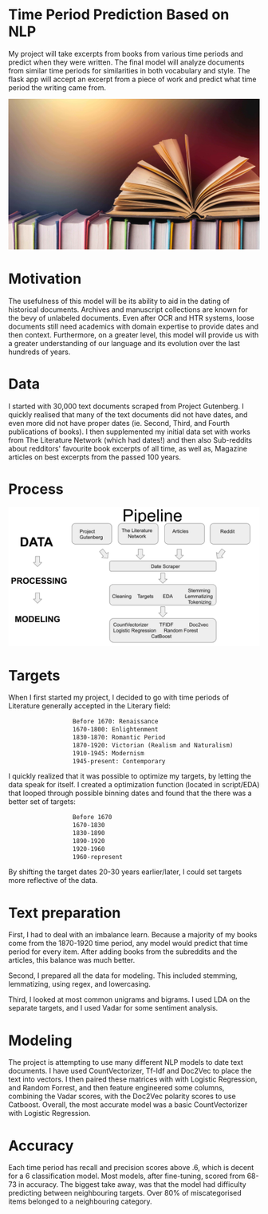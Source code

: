 # Time Period Prediction Based on NLP

My project will take excerpts from books from various time periods and predict when they were written. The final model will
analyze documents from similar time periods for similarities in both vocabulary and style. The flask app will accept an excerpt from a piece of work
and predict what time period the writing came from.

<img src='projectname/static/images/books.png' alt='beerphoto'>


# Motivation

The usefulness of this model will be its ability to aid in the dating of historical documents. Archives and manuscript collections are known for the bevy of unlabeled documents. Even after OCR and HTR systems, loose documents still need academics with domain expertise to provide dates and then context. Furthermore, on a greater level, this model will provide us with a greater understanding of our language and its evolution over the last hundreds of years.


# Data

I started with 30,000 text documents scraped from Project Gutenberg. I quickly realised that many of the text documents did not have dates, and even more did not have proper dates (ie. Second, Third, and Fourth publications of books). I then supplemented my initial data set with works from The Literature Network (which had dates!) and then also Sub-reddits about redditors' favourite book excerpts of all time, as well as, Magazine articles on best excerpts from the passed 100 years.

# Process

<img src='projectname/static/images/workflow2.png' alt='workflow'>

# Targets

When I first started my project, I decided to go with time periods of Literature generally accepted in the Literary field:

                      Before 1670: Renaissance
                      1670-1800: Enlightenment
                      1830-1870: Romantic Period
                      1870-1920: Victorian (Realism and Naturalism)
                      1910-1945: Modernism
                      1945-present: Contemporary

I quickly realized that it was possible to optimize my targets, by letting the data speak for itself. I created a optimization function (located in script/EDA) that looped through possible binning dates and found that the there was a better set of targets:

                      Before 1670
                      1670-1830
                      1830-1890
                      1890-1920
                      1920-1960
                      1960-represent

By shifting the target dates 20-30 years earlier/later, I could set targets more reflective of the data.

# Text preparation

First, I had to deal with an imbalance learn. Because a majority of my books come from the 1870-1920 time period, any model would predict that time period for every item. After adding books from the subreddits and the articles, this balance was much better.

Second, I prepared all the data for modeling. This included stemming, lemmatizing, using regex, and lowercasing.

Third, I looked at most common unigrams and bigrams. I used LDA on the separate targets, and I used Vadar for some sentiment analysis.

# Modeling

The project is attempting to use many different NLP models to date text documents. I have used CountVectorizer, Tf-Idf and Doc2Vec to place the text into vectors. I then paired these matrices with with Logistic Regression, and Random Forrest, and then feature engineered some columns, combining the Vadar scores, with the Doc2Vec polarity scores to use Catboost. Overall, the most accurate model was a basic CountVectorizer with Logistic Regression.

#  Accuracy  

Each time period has recall and precision scores above .6, which is decent for a 6 classification model. Most models, after fine-tuning, scored from 68-73 in accuracy. The biggest take away, was that the model had difficulty predicting between neighbouring targets. Over 80% of miscategorised items belonged to a neighbouring category.
